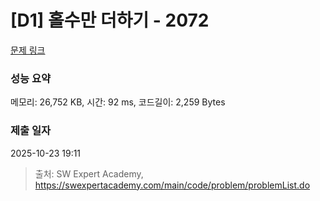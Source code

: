 # [D1] 홀수만 더하기 - 2072 

[문제 링크](https://swexpertacademy.com/main/code/problem/problemDetail.do?contestProbId=AV5QSEhaA5sDFAUq) 

### 성능 요약

메모리: 26,752 KB, 시간: 92 ms, 코드길이: 2,259 Bytes

### 제출 일자

2025-10-23 19:11



> 출처: SW Expert Academy, https://swexpertacademy.com/main/code/problem/problemList.do